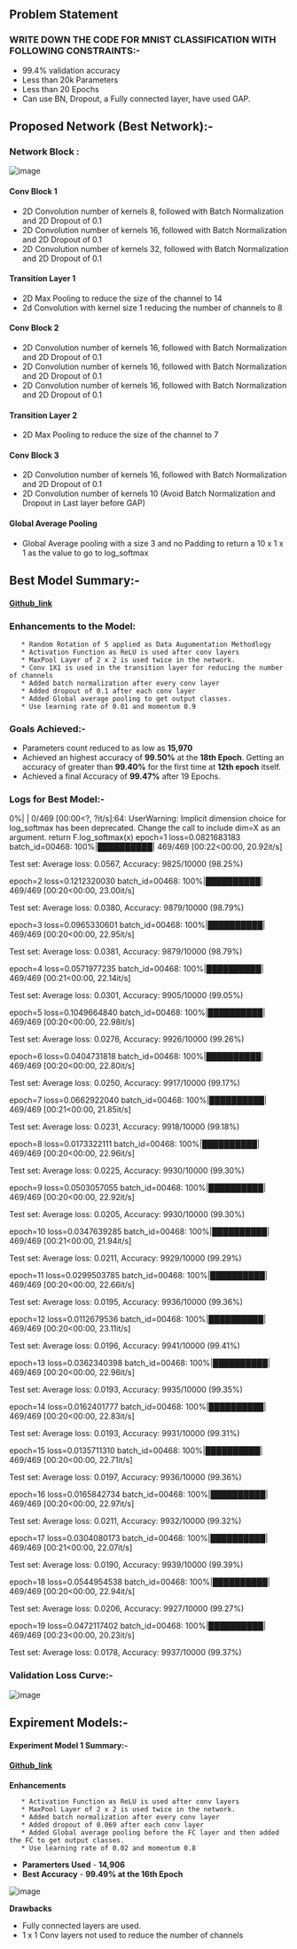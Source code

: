 ## **Problem Statement**

### **WRITE DOWN THE CODE FOR MNIST CLASSIFICATION WITH FOLLOWING CONSTRAINTS:-**
* 99.4% validation accuracy
* Less than 20k Parameters
* Less than 20 Epochs
* Can use BN, Dropout, a Fully connected layer, have used GAP.

## **Proposed Network (Best Network):-**

### **Network Block :**

![image](https://user-images.githubusercontent.com/51078583/120019024-8f829000-c005-11eb-8e6d-2756b71a4f72.png)

#### Conv Block 1
* 2D Convolution number of kernels 8, followed with Batch Normalization and 2D Dropout of 0.1 
* 2D Convolution number of kernels 16, followed with Batch Normalization and 2D Dropout of 0.1
* 2D Convolution number of kernels 32, followed with Batch Normalization and 2D Dropout of 0.1
#### Transition Layer 1
* 2D Max Pooling to reduce the size of the channel to 14
* 2d Convolution with kernel size 1 reducing the number of channels to 8
#### Conv Block 2
* 2D Convolution number of kernels 16, followed with Batch Normalization and 2D Dropout of 0.1 
* 2D Convolution number of kernels 16, followed with Batch Normalization and 2D Dropout of 0.1
* 2D Convolution number of kernels 16, followed with Batch Normalization and 2D Dropout of 0.1
#### Transition Layer 2
* 2D Max Pooling to reduce the size of the channel to 7
#### Conv Block 3
* 2D Convolution number of kernels 16, followed with Batch Normalization and 2D Dropout of 0.1 
* 2D Convolution number of kernels 10 (Avoid Batch Normalization and Dropout in Last layer before GAP)
#### Global Average Pooling
* Global Average pooling with a size 3 and no Padding to return a 10 x 1 x 1 as the value to go to log_softmax 

## **Best Model Summary:-**
#### [Github_link](https://github.com/NSR9/Extensive-Vision-AI/blob/main/Assignment_4/Part%202/Final_Submission_Assignment_4_NB_3.ipynb)
### Enhancements to the Model:
       * Random Rotation of 5 applied as Data Augumentation Methodlogy
       * Activation Function as ReLU is used after conv layers
       * MaxPool Layer of 2 x 2 is used twice in the network. 
       * Conv 1X1 is used in the transition layer for reducing the number of channels
       * Added batch normalization after every conv layer
       * Added dropout of 0.1 after each conv layer
       * Added Global average pooling to get output classes.
       * Use learning rate of 0.01 and momentum 0.9
       
### Goals Achieved:-
* Parameters count reduced to as low as **15,970**
* Achieved an highest accuracy of **99.50%** at the **18th Epoch**. Getting an accuracy of greater than **99.40%** for the first time at **12th epoch** itself. 
* Achieved a final Accuracy of **99.47%** after 19 Epochs.



### Logs for Best Model:-

 0%|          | 0/469 [00:00<?, ?it/s]<ipython-input-2-213c9ea7ab98>:64: UserWarning: Implicit dimension choice for log_softmax has been deprecated. Change the call to include dim=X as an argument.
  return F.log_softmax(x)
epoch=1 loss=0.0821683183 batch_id=00468: 100%|██████████| 469/469 [00:22<00:00, 20.92it/s]

Test set: Average loss: 0.0567, Accuracy: 9825/10000 (98.25%)

epoch=2 loss=0.1212320030 batch_id=00468: 100%|██████████| 469/469 [00:20<00:00, 23.00it/s]

Test set: Average loss: 0.0380, Accuracy: 9879/10000 (98.79%)

epoch=3 loss=0.0965330601 batch_id=00468: 100%|██████████| 469/469 [00:20<00:00, 22.95it/s]

Test set: Average loss: 0.0381, Accuracy: 9879/10000 (98.79%)

epoch=4 loss=0.0571977235 batch_id=00468: 100%|██████████| 469/469 [00:21<00:00, 22.14it/s]

Test set: Average loss: 0.0301, Accuracy: 9905/10000 (99.05%)

epoch=5 loss=0.1049664840 batch_id=00468: 100%|██████████| 469/469 [00:20<00:00, 22.98it/s]

Test set: Average loss: 0.0276, Accuracy: 9926/10000 (99.26%)

epoch=6 loss=0.0404731818 batch_id=00468: 100%|██████████| 469/469 [00:20<00:00, 22.80it/s]

Test set: Average loss: 0.0250, Accuracy: 9917/10000 (99.17%)

epoch=7 loss=0.0662922040 batch_id=00468: 100%|██████████| 469/469 [00:21<00:00, 21.85it/s]

Test set: Average loss: 0.0231, Accuracy: 9918/10000 (99.18%)

epoch=8 loss=0.0173322111 batch_id=00468: 100%|██████████| 469/469 [00:20<00:00, 22.96it/s]

Test set: Average loss: 0.0225, Accuracy: 9930/10000 (99.30%)

epoch=9 loss=0.0503057055 batch_id=00468: 100%|██████████| 469/469 [00:20<00:00, 22.92it/s]

Test set: Average loss: 0.0205, Accuracy: 9930/10000 (99.30%)

epoch=10 loss=0.0347639285 batch_id=00468: 100%|██████████| 469/469 [00:21<00:00, 21.94it/s]

Test set: Average loss: 0.0211, Accuracy: 9929/10000 (99.29%)

epoch=11 loss=0.0299503785 batch_id=00468: 100%|██████████| 469/469 [00:20<00:00, 22.66it/s]

Test set: Average loss: 0.0195, Accuracy: 9936/10000 (99.36%)

epoch=12 loss=0.0112679536 batch_id=00468: 100%|██████████| 469/469 [00:20<00:00, 23.11it/s]

Test set: Average loss: 0.0196, Accuracy: 9941/10000 (99.41%)

epoch=13 loss=0.0362340398 batch_id=00468: 100%|██████████| 469/469 [00:20<00:00, 22.96it/s]

Test set: Average loss: 0.0193, Accuracy: 9935/10000 (99.35%)

epoch=14 loss=0.0162401777 batch_id=00468: 100%|██████████| 469/469 [00:20<00:00, 22.83it/s]

Test set: Average loss: 0.0193, Accuracy: 9931/10000 (99.31%)

epoch=15 loss=0.0135711310 batch_id=00468: 100%|██████████| 469/469 [00:20<00:00, 22.71it/s]

Test set: Average loss: 0.0197, Accuracy: 9936/10000 (99.36%)

epoch=16 loss=0.0165842734 batch_id=00468: 100%|██████████| 469/469 [00:20<00:00, 22.97it/s]

Test set: Average loss: 0.0211, Accuracy: 9932/10000 (99.32%)

epoch=17 loss=0.0304080173 batch_id=00468: 100%|██████████| 469/469 [00:21<00:00, 22.07it/s]

Test set: Average loss: 0.0190, Accuracy: 9939/10000 (99.39%)

epoch=18 loss=0.0544954538 batch_id=00468: 100%|██████████| 469/469 [00:20<00:00, 22.94it/s]

Test set: Average loss: 0.0206, Accuracy: 9927/10000 (99.27%)

epoch=19 loss=0.0472117402 batch_id=00468: 100%|██████████| 469/469 [00:23<00:00, 20.23it/s]

Test set: Average loss: 0.0178, Accuracy: 9937/10000 (99.37%)       
      
### **Validation Loss Curve:-**

![image](https://user-images.githubusercontent.com/51078583/120013747-c5704600-bffe-11eb-840e-ad2ae3d49969.png)


## **Expirement Models:-**

#### **Experiment Model 1 Summary:-**
#### [Github_link](https://github.com/NSR9/Extensive-Vision-AI/blob/main/Assignment_4/Part%202/Experiment_Nb_1.ipynb)
**Enhancements**

       * Activation Function as ReLU is used after conv layers
       * MaxPool Layer of 2 x 2 is used twice in the network.
       * Added batch normalization after every conv layer
       * Added dropout of 0.069 after each conv layer
       * Added Global average pooling before the FC layer and then added the FC to get output classes.
       * Use learning rate of 0.02 and momentum 0.8

* **Paramerters Used** - **14,906** 
* **Best Accuracy** - **99.49% at the 16th Epoch**

![image](https://user-images.githubusercontent.com/51078583/120001574-8daed180-bff1-11eb-90ae-291d5cfc5ed0.png)

**Drawbacks**
* Fully connected layers are used. 
* 1 x 1 Conv layers not used to reduce the number of channels 




